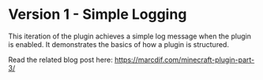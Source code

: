 Version 1 - Simple Logging
=====

This iteration of the plugin achieves a simple log message when the plugin is enabled. It demonstrates the basics of how a plugin is structured.

Read the related blog post here: https://marcdif.com/minecraft-plugin-part-3/